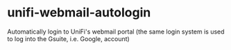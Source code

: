 # unifi-webmail-autologin
Automatically login to UniFi's webmail portal (the same login system is used to log into the Gsuite, i.e. Google, account)
